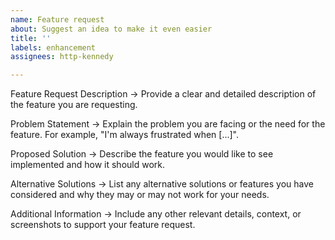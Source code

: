 ```yaml
---
name: Feature request
about: Suggest an idea to make it even easier
title: ''
labels: enhancement
assignees: http-kennedy

---
```


Feature Request Description ->
Provide a clear and detailed description of the feature you are requesting.

Problem Statement ->
Explain the problem you are facing or the need for the feature. For example, "I'm always frustrated when [...]".

Proposed Solution ->
Describe the feature you would like to see implemented and how it should work.

Alternative Solutions ->
List any alternative solutions or features you have considered and why they may or may not work for your needs.

Additional Information ->
Include any other relevant details, context, or screenshots to support your feature request.
